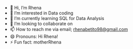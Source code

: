 - 👋 Hi, I’m Rhena
- 👀 I’m interested in Data coding
- 🌱 I’m currently learning SQL for Data Analysis
- 💞️ I’m looking to collaborate on 
- 📫 How to reach me via email; rhenabetito98@gmail.com
- 😄 Pronouns: Hi Rhena!
- ⚡ Fun fact: motherRhena

<!---
Rhenabb/Rhenabb is a ✨ special ✨ repository because its `README.md` (this file) appears on your GitHub profile.
You can click the Preview link to take a look at your changes.
--->
